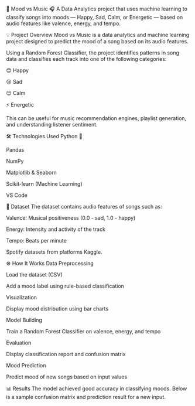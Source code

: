 🎵 Mood vs Music 🎧
A Data Analytics project that uses machine learning to classify songs into moods — Happy, Sad, Calm, or Energetic — based on audio features like valence, energy, and tempo.

💡 Project Overview
Mood vs Music is a data analytics and machine learning project designed to predict the mood of a song based on its audio features.

Using a Random Forest Classifier, the project identifies patterns in song data and classifies each track into one of the following categories:

😊 Happy

😢 Sad

😌 Calm

⚡ Energetic

This can be useful for music recommendation engines, playlist generation, and understanding listener sentiment.

🛠️ Technologies Used
Python 🐍

Pandas

NumPy

Matplotlib & Seaborn

Scikit-learn (Machine Learning)

VS Code

📂 Dataset
The dataset contains audio features of songs such as:

Valence: Musical positiveness (0.0 - sad, 1.0 - happy)

Energy: Intensity and activity of the track

Tempo: Beats per minute

Spotify datasets from platforms Kaggle.

⚙️ How It Works
Data Preprocessing

Load the dataset (CSV)

Add a mood label using rule-based classification

Visualization

Display mood distribution using bar charts

Model Building

Train a Random Forest Classifier on valence, energy, and tempo

Evaluation

Display classification report and confusion matrix

Mood Prediction

Predict mood of new songs based on input values

📊 Results
The model achieved good accuracy in classifying moods. Below is a sample confusion matrix and prediction result for a new input.
